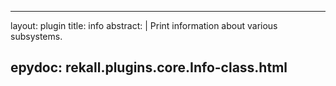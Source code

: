 
---
layout: plugin
title: info
abstract: |
    Print information about various subsystems.

epydoc: rekall.plugins.core.Info-class.html
---
